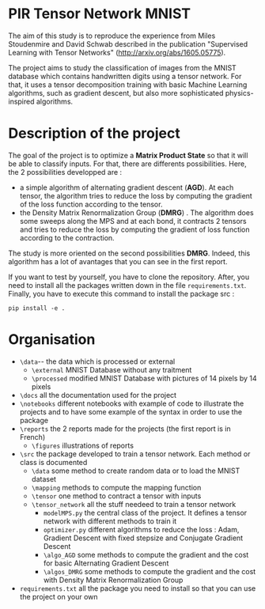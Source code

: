 # PIR Tensor Network MNIST

The aim of this study is to reproduce the experience from Miles Stoudenmire and David Schwab described in the publication "Supervised Learning with Tensor Networks" (http://arxiv.org/abs/1605.05775). 

The project aims to study the classification of images from the MNIST database which contains handwritten digits using a tensor network. For that, it uses a tensor decomposition training with basic Machine Learning algorithms, such as gradient descent, but also more sophisticated physics-inspired algorithms. 

# Description of the project

The goal of the project is to optimize a **Matrix Product State** so that it will be able to classify inputs. For that, there are differents possibilities. Here, the 2 possibilities developped are : 
* a simple algorithm of alternating gradient descent (**AGD**). At each tensor, the algorithm tries to reduce the loss by computing the gradient of the loss function according to the tensor.
* the Density Matrix Renormalization Group (**DMRG**) . The algorithm does some sweeps along the MPS and at each bond, it contracts 2 tensors and tries to reduce the loss by computing the gradient of loss function according to the contraction.

The study is more oriented on the second possibilities **DMRG**. Indeed, this algorithm has a lot of avantages that you can see in the first report.

If you want to test by yourself, you have to clone the repository. After, you need to install all the packages written down in the file `requirements.txt`. Finally, you have to execute this command to install the package src : 

```
pip install -e .
```

# Organisation
* `\data`-- the data which is processed or external
  * `\external` MNIST Database without any traitment
  * `\processed` modified MNIST Database with pictures of 14 pixels by 14 pixels
* `\docs` all the documentation used for the project
* `\notebooks` different notebooks with example of code to illustrate the projects and to have some example of the syntax in order to use the package
* `\reports` the 2 reports made for the projects (the first report is in French)
  * `\figures` illustrations of reports
* `\src` the package developed to train a tensor network. Each method or class is documented
  * `\data` some method to create random data or to load the MNIST dataset
  * `\mapping` methods to compute the mapping function 
  * `\tensor` one method to contract a tensor with inputs
  * `\tensor_network` all the stuff needeed to train a tensor network
    * `modelMPS.py` the central class of the project. It defines a tensor network with different methods to train it
    * `optimizer.py` different algorithms to reduce the loss : Adam, Gradient Descent with fixed stepsize and Conjugate Gradient Descent
    * `\algo_AGD` some methods to compute the gradient and the cost for basic Alternating Gradient Descent
    * `\algos_DMRG` some methods to compute the gradient and the cost with Density Matrix Renormalization Group
* `requirements.txt` all the package you need to install so that you can use the project on your own







